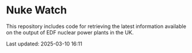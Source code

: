 # Nuke Watch

This repository includes code for retrieving the latest information available on the output of EDF nuclear power plants in the UK.

Last updated: 2025-03-10 16:11